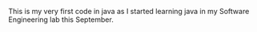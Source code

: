This is my very first code in java as I started learning java in my Software Engineering lab this September.

